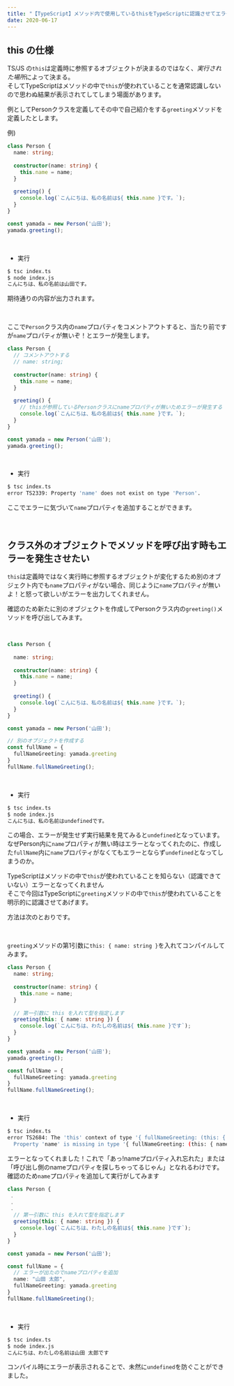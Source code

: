 ```yaml
---
title: "【TypeScript】メソッド内で使用しているthisをTypeScriptに認識させてエラーを出力してもらいたい"
date: 2020-06-17
---
```



## this の仕様
TS/JS の`this`は定義時に参照するオブジェクトが決まるのではなく、*実行された場所*によって決まる。  
そしてTypeScriptはメソッドの中で`this`が使われていることを通常認識しないので思わぬ結果が表示されてしてしまう場面があります。

例としてPersonクラスを定義してその中で自己紹介をする`greeting`メソッドを定義したとします。

例)
```typescript
class Person {
  name: string;
  
  constructor(name: string) {
    this.name = name;
  }
  
  greeting() {
    console.log(`こんにちは、私の名前は${ this.name }です。`);
  }
}

const yamada = new Person('山田');
yamada.greeting();

```

<br>

- 実行


```bash
$ tsc index.ts
$ node index.js
こんにちは、私の名前は山田です。
```

期待通りの内容が出力されます。

<br>

ここで`Person`クラス内の`name`プロパティをコメントアウトすると、当たり前ですが`name`プロパティが無いぞ！とエラーが発生します。


```typescript
class Person {
  // コメントアウトする
  // name: string;
  
  constructor(name: string) {
    this.name = name;
  }
  
  greeting() {
    // thisが参照しているPersonクラスにnameプロパティが無いためエラーが発生する
    console.log(`こんにちは、私の名前は${ this.name }です。`);
  }
}

const yamada = new Person('山田');
yamada.greeting();
```

<br>

- 実行


```bash
$ tsc index.ts
error TS2339: Property 'name' does not exist on type 'Person'.
```

ここでエラーに気づいて`name`プロパティを追加することができます。

<br>


## クラス外のオブジェクトでメソッドを呼び出す時もエラーを発生させたい

`this`は定義時ではなく実行時に参照するオブジェクトが変化するため別のオブジェクト内でも`name`プロパティがない場合、同じように`name`プロパティが無いよ！と怒って欲しいがエラーを出力してくれません。

確認のため新たに別のオブジェクトを作成してPersonクラス内の`greeting()`メソッドを呼び出してみます。

<br>

```typescript
class Person {
  
  name: string;
  
  constructor(name: string) {
    this.name = name;
  }
  
  greeting() {
    console.log(`こんにちは、私の名前は${ this.name }です。`);
  }
}

const yamada = new Person('山田');

// 別のオブジェクトを作成する
const fullName = {
  fullNameGreeting: yamada.greeting
}
fullName.fullNameGreeting();

```

<br>

- 実行

```bash
$ tsc index.ts
$ node index.js
こんにちは、私の名前はundefinedです。
```

この場合、エラーが発生せず実行結果を見てみると`undefined`となっています。
なぜPerson内に`name`プロパティが無い時はエラーとなってくれたのに、作成した`fullName`内に`name`プロパティがなくてもエラーとならず`undefined`となってしまうのか。

TypeScriptはメソッドの中で`this`が使われていることを知らない（認識できていない）エラーとなってくれません  
そこで今回はTypeScriptに`greeting`メソッドの中で`this`が使われていることを明示的に認識させてあげます。

方法は次のとおりです。

<br>

`greeting`メソッドの第1引数に`this: { name: string }`を入れてコンパイルしてみます。
```typescript
class Person {
  name: string;
  
  constructor(name: string) {
    this.name = name;
  }
  
  // 第一引数に this を入れて型を指定します
  greeting(this: { name: string }) {
    console.log(`こんにちは、わたしの名前は${ this.name }です`);
  }
}

const yamada = new Person('山田');
yamada.greeting();

const fullName = {
  fullNameGreeting: yamada.greeting
}
fullName.fullNameGreeting();
```

<br>

- 実行

```bash
$ tsc index.ts
error TS2684: The 'this' context of type '{ fullNameGreeting: (this: { name: string; }) => void; }' is not assignable to method's 'this' of type '{ name: string; }'.
  Property 'name' is missing in type '{ fullNameGreeting: (this: { name: string; }) => void; }' but required in type '{ name: string; }'.
```

エラーとなってくれました！これで「あっ!nameプロパティ入れ忘れた」または「呼び出し側のnameプロパティを探しちゃってるじゃん」となれるわけです。  
確認のため`name`プロパティを追加して実行がしてみます

```typescript
class Person {
 .
 .
 .
  // 第一引数に this を入れて型を指定します
  greeting(this: { name: string }) {
    console.log(`こんにちは、わたしの名前は${ this.name }です`);
  }
}

const yamada = new Person('山田');

const fullName = {
  // エラーが出たのでnameプロパティを追加
  name: "山田 太郎",
  fullNameGreeting: yamada.greeting
}
fullName.fullNameGreeting();
```

<br>

- 実行

```bash
$ tsc index.ts
$ node index.js
こんにちは、わたしの名前は山田 太郎です
```

コンパイル時にエラーが表示されることで、未然に`undefined`を防ぐことができました。